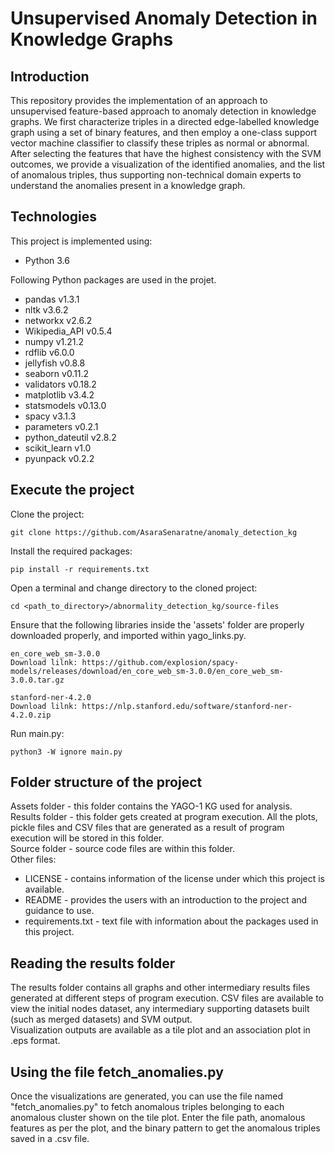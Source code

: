 # Unsupervised Anomaly Detection in Knowledge Graphs

## Introduction
This repository provides the implementation of an approach to unsupervised feature-based approach to anomaly detection in knowledge graphs. We first 
characterize triples in a directed edge-labelled knowledge graph using a set of binary features, and then employ a one-class support vector machine classifier to classify these
triples  as normal or abnormal.  After selecting the features that have the highest consistency with the SVM outcomes, we provide a visualization of the
identified anomalies, and the list of anomalous triples, thus supporting non-technical domain experts to understand the anomalies present in a knowledge graph.

## Technologies
This project is implemented using:
* Python 3.6

Following Python packages are used in the projet. 
* pandas v1.3.1
* nltk v3.6.2
* networkx v2.6.2
* Wikipedia_API v0.5.4
* numpy v1.21.2
* rdflib v6.0.0
* jellyfish v0.8.8
* seaborn v0.11.2
* validators v0.18.2
* matplotlib v3.4.2
* statsmodels v0.13.0
* spacy v3.1.3
* parameters v0.2.1
* python_dateutil v2.8.2
* scikit_learn v1.0
* pyunpack v0.2.2

## Execute the project
Clone the project:
```
git clone https://github.com/AsaraSenaratne/anomaly_detection_kg
```

Install the required packages:
```
pip install -r requirements.txt
```

Open a terminal and change directory to the cloned project:
```
cd <path_to_directory>/abnormality_detection_kg/source-files

```
Ensure that the following libraries inside the 'assets' folder are properly
downloaded properly, and imported within yago_links.py.
````
en_core_web_sm-3.0.0
Download lilnk: https://github.com/explosion/spacy-models/releases/download/en_core_web_sm-3.0.0/en_core_web_sm-3.0.0.tar.gz

stanford-ner-4.2.0
Download lilnk: https://nlp.stanford.edu/software/stanford-ner-4.2.0.zip
````
Run main.py:
```
python3 -W ignore main.py
```

## Folder structure of the project
Assets folder - this folder contains the YAGO-1 KG used for analysis.  
Results folder - this folder gets created at program execution. All the plots, pickle files and CSV files that are generated as a result of program execution will be stored in this folder.  
Source folder - source code files are within this folder.  
Other files:
* LICENSE - contains information of the license under which this project is available.
* README - provides the users with an introduction to the project and guidance to use.
* requirements.txt - text file with information about the packages used in this project.

## Reading the results folder
The results folder contains all graphs and other intermediary results files generated at different steps of program execution. CSV files are available to view the initial nodes dataset, any intermediary supporting datasets built (such as merged datasets) and SVM output.  
Visualization outputs are available as a tile plot and an association plot in .eps format.  

## Using the file fetch_anomalies.py
Once the visualizations are generated, you can use the file named
"fetch_anomalies.py" to fetch anomalous triples belonging to each anomalous cluster
shown on the tile plot. Enter the file path, anomalous features as per the plot, and the binary 
pattern to get the anomalous triples saved in a .csv file.
